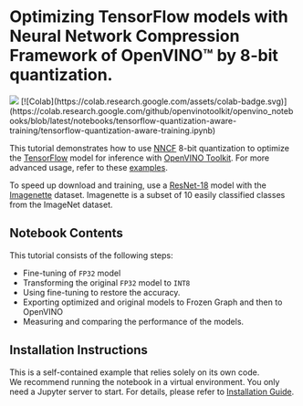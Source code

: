 # Optimizing TensorFlow models with Neural Network Compression Framework of OpenVINO™ by 8-bit quantization.

<img referrerpolicy="no-referrer-when-downgrade" src="https://static.scarf.sh/a.png?x-pxid=5b5a4db0-7875-4bfb-bdbd-01698b5b1a77&file=notebooks/tensorflow-quantization-aware-training/README.md" />
[![Colab](https://colab.research.google.com/assets/colab-badge.svg)](https://colab.research.google.com/github/openvinotoolkit/openvino_notebooks/blob/latest/notebooks/tensorflow-quantization-aware-training/tensorflow-quantization-aware-training.ipynb)

This tutorial demonstrates how to use [NNCF](https://github.com/openvinotoolkit/nncf) 8-bit quantization to optimize the 
[TensorFlow](https://www.tensorflow.org) model for inference with [OpenVINO Toolkit](https://docs.openvino.ai/). 
For more advanced usage, refer to these [examples](https://github.com/openvinotoolkit/nncf/tree/develop/examples).

To speed up download and training, use a [ResNet-18](https://arxiv.org/abs/1512.03385) model with the 
[Imagenette](http://cs231n.stanford.edu/reports/2015/pdfs/leonyao_final.pdf) dataset. Imagenette is a subset of 10 easily classified classes from the ImageNet dataset.

## Notebook Contents

This tutorial consists of the following steps:
* Fine-tuning of `FP32` model
* Transforming the original `FP32` model to `INT8`
* Using fine-tuning to restore the accuracy.
* Exporting optimized and original models to Frozen Graph and then to OpenVINO
* Measuring and comparing the performance of the models.

## Installation Instructions

This is a self-contained example that relies solely on its own code.</br>
We recommend  running the notebook in a virtual environment. You only need a Jupyter server to start.
For details, please refer to [Installation Guide](../../README.md).
